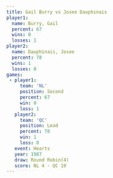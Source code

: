 ```yaml
---
title: Gail Burry vs Josee Dauphinais
player1:                 
  name: Burry, Gail      
  percent: 67            
  wins: 0                
  losses: 1              
player2:                 
  name: Dauphinais, Josee
  percent: 78            
  wins: 1                
  losses: 0              
games:
 - player1:          
     team: 'NL'      
     position: Second
     percent: 67     
     win: 0          
     loss: 1         
   player2:        
     team: 'QC'    
     position: Lead
     percent: 78   
     win: 1        
     loss: 0       
   event: Hearts       
   year: 1987          
   draw: Round Robin(4)
   score: NL 4 - QC 10 
---
```

